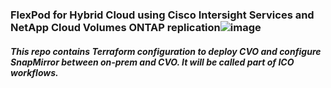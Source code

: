 ### FlexPod for Hybrid Cloud using Cisco Intersight Services and NetApp Cloud Volumes ONTAP replication![image](https://user-images.githubusercontent.com/25094641/142343851-b3c72ec8-6b3c-4956-b592-a06667a4ce41.png)

##### This repo contains Terraform configuration to  deploy CVO and configure SnapMirror between on-prem and CVO. It will be called part of ICO workflows.
